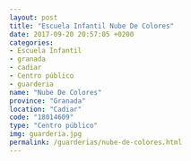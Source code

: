 ```yaml
---
layout: post
title: "Escuela Infantil Nube De Colores"
date: 2017-09-20 20:57:05 +0200
categories:
- Escuela Infantil
- granada
- cadiar
- Centro público
- guarderia
name: "Nube De Colores"
province: "Granada"
location: "Cadiar"
code: "18014609"
type: "Centro público"
img: guarderia.jpg
permalink: /guarderias/nube-de-colores.html
---
```

